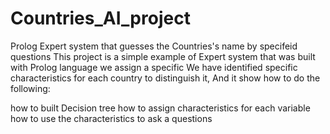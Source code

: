 # Countries_AI_project
Prolog Expert system that guesses the  Countries's name by specifeid questions
This project is a simple example of Expert system that was built with Prolog language we assign a specific We have identified specific characteristics for each country to distinguish it, And it show how to do the following:

how to built Decision tree
how to assign characteristics for each variable 
how to use the characteristics to ask a questions

